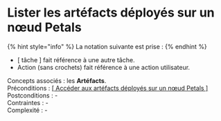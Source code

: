 # Lister les artéfacts déployés sur un nœud Petals

{% hint style="info" %}
La notation suivante est prise :
{% endhint %}

* \[ tâche \] fait référence à une autre tâche.
* Action \(sans crochets\) fait référence à une action utilisateur.

Concepts associés : les **Artéfacts**.  
Préconditions : [\[ Accéder aux artéfacts déployés sur un nœud Petals \]](../noeud-petals/visualiser-les-proprietes-dun-noeud-petals.md)  
Postconditions : -  
Contraintes : -  
Complexité : -

